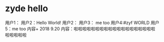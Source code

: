 # zyde hello
用户1：
用户2：Hello World!
用户2：
用户3： me too
用户4:#zyf WORLD
用户5：me too
内容+ 2018 9.20
内容：啦啦啦啦啦啦啦啦啦啦啦啦啦啦啦啦啦啦啦啦啦啦啦啦